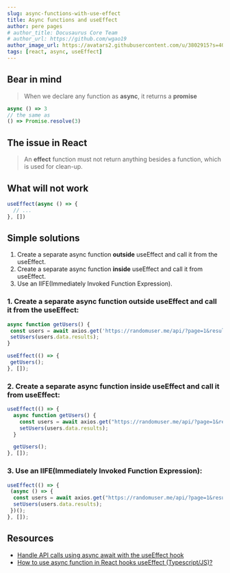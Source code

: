 ```yaml
---
slug: async-functions-with-use-effect
title: Async functions and useEffect
author: pere pages
# author_title: Docusaurus Core Team
# author_url: https://github.com/wgao19
author_image_url: https://avatars2.githubusercontent.com/u/3802915?s=400&v=4
tags: [react, async, useEffect]
---
```


## Bear in mind

> When we declare any function as **async**, it returns a **promise**

```js
async () => 3
// the same as
() => Promise.resolve(3)
```

## The issue in React

> An **effect** function must not return anything besides a function, which is used for clean-up.

## What will not work

```js
useEffect(async () => {
  // ...
}, [])
```

## Simple solutions

1. Create a separate async function **outside** useEffect and call it from the useEffect.
2. Create a separate async function **inside** useEffect and call it from useEffect.
3. Use an IIFE(Immediately Invoked Function Expression).

### 1. Create a separate async function outside useEffect and call it from the useEffect:

```js
async function getUsers() {
 const users = await axios.get('https://randomuser.me/api/?page=1&results=10&nat=us');
 setUsers(users.data.results);
}

useEffect(() => {
 getUsers();
}, []);
```

### 2. Create a separate async function inside useEffect and call it from useEffect:

```js
useEffect(() => {
  async function getUsers() {
    const users = await axios.get("https://randomuser.me/api/?page=1&results=10&nat=us");
    setUsers(users.data.results);
  }

  getUsers();
}, []);
```

### 3. Use an IIFE(Immediately Invoked Function Expression):

```js
useEffect(() => {
 (async () => {
  const users = await axios.get("https://randomuser.me/api/?page=1&results=10&nat=us");
  setUsers(users.data.results);
 })();
}, []);
```

## Resources

- [Handle API calls using async await with the useEffect hook](https://medium.com/javascript-in-plain-english/handling-api-calls-using-async-await-in-useeffect-hook-990fb4ae423)
- [How to use async function in React hooks useEffect (Typescript/JS)?](https://medium.com/javascript-in-plain-english/how-to-use-async-function-in-react-hook-useeffect-typescript-js-6204a788a435)
